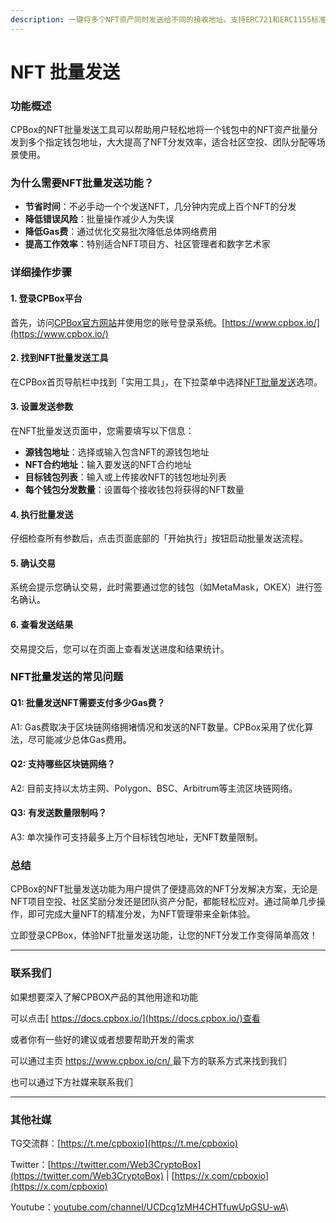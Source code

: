 ```yaml
---
description: 一键将多个NFT资产同时发送给不同的接收地址。支持ERC721和ERC1155标准
---
```


# NFT 批量发送

### 功能概述

CPBox的NFT批量发送工具可以帮助用户轻松地将一个钱包中的NFT资产批量分发到多个指定钱包地址，大大提高了NFT分发效率，适合社区空投、团队分配等场景使用。

### 为什么需要NFT批量发送功能？

* **节省时间**：不必手动一个个发送NFT，几分钟内完成上百个NFT的分发
* **降低错误风险**：批量操作减少人为失误
* **降低Gas费**：通过优化交易批次降低总体网络费用
* **提高工作效率**：特别适合NFT项目方、社区管理者和数字艺术家

### 详细操作步骤

#### 1. 登录CPBox平台

首先，访问[CPBox官方网站](https://www.cpbox.io/)并使用您的账号登录系统。[https://www.cpbox.io/](https://www.cpbox.io/)

#### 2. 找到NFT批量发送工具

在CPBox首页导航栏中找到「实用工具」，在下拉菜单中选择[NFT批量发送](https://www.cpbox.io/cn/batch/send-nft)选项。

#### 3. 设置发送参数

在NFT批量发送页面中，您需要填写以下信息：

* **源钱包地址**：选择或输入包含NFT的源钱包地址
* **NFT合约地址**：输入要发送的NFT合约地址
* **目标钱包列表**：输入或上传接收NFT的钱包地址列表
* **每个钱包分发数量**：设置每个接收钱包将获得的NFT数量

#### 4. 执行批量发送

仔细检查所有参数后，点击页面底部的「开始执行」按钮启动批量发送流程。

#### 5. 确认交易

系统会提示您确认交易，此时需要通过您的钱包（如MetaMask，OKEX）进行签名确认。

#### 6. 查看发送结果

交易提交后，您可以在页面上查看发送进度和结果统计。

### NFT批量发送的常见问题

#### Q1: 批量发送NFT需要支付多少Gas费？

A1: Gas费取决于区块链网络拥堵情况和发送的NFT数量。CPBox采用了优化算法，尽可能减少总体Gas费用。

#### Q2: 支持哪些区块链网络？

A2: 目前支持以太坊主网、Polygon、BSC、Arbitrum等主流区块链网络。

#### Q3: 有发送数量限制吗？

A3: 单次操作可支持最多上万个目标钱包地址，无NFT数量限制。

### 总结

CPBox的NFT批量发送功能为用户提供了便捷高效的NFT分发解决方案，无论是NFT项目空投、社区奖励分发还是团队资产分配，都能轻松应对。通过简单几步操作，即可完成大量NFT的精准分发，为NFT管理带来全新体验。

立即登录CPBox，体验NFT批量发送功能，让您的NFT分发工作变得简单高效！

***

### 联系我们

如果想要深入了解CPBOX产品的其他用途和功能

可以点击[ https://docs.cpbox.io/](https://docs.cpbox.io/)查看

或者你有一些好的建议或者想要帮助开发的需求

可以通过主页 [https://www.cpbox.io/cn/ ](https://www.cpbox.io/cn/)最下方的联系方式来找到我们

也可以通过下方社媒来联系我们

***

### 其他社媒

TG交流群：[https://t.me/cpboxio](https://t.me/cpboxio)

Twitter：[https://twitter.com/Web3CryptoBox](https://twitter.com/Web3CryptoBox) | [https://x.com/cpboxio](https://x.com/cpboxio)

Youtube：[youtube.com/channel/UCDcg1zMH4CHTfuwUpGSU-wA](../solana-gong-ju/solana-yi-jian-fa-bi.md)\

